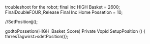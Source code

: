 troubleshoot for the robot;
final inc HIGH Basket = 2600;
FinalDoubleFOUR_Release
Final Inc Home Possetion = 10;

//SetPositionjj();

godtoPossetion(HIGH_Basket_Score)
Private Vopid SetupPosition
() {
thrresTagwirst>sdetPosition()};
